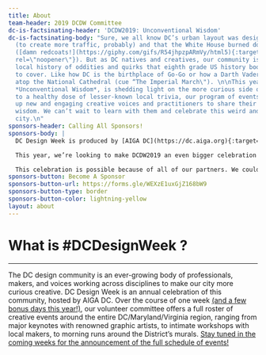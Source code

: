```yaml
---
title: About
team-header: 2019 DCDW Committee
dc-is-factsinating-header: 'DCDW2019: Unconventional Wisdom'
dc-is-factsinating-body: "Sure, we all know DC’s urban layout was designed by L’Enfant
  (to create more traffic, probably) and that the White House burned down in 1814
  ([damn redcoats!](https://giphy.com/gifs/R54jhpzpARmVy/html5){:target=\"_blank\"
  rel=\"noopener\"}). But as DC natives and creatives, our community is privy to a
  local history of oddities and quirks that eighth grade US history books tend not
  to cover. Like how DC is the birthplace of Go-Go or how a Darth Vader gargoyle sits
  atop the National Cathedral (cue “The Imperial March\"). \n\nThis year’s theme,
  *Unconventional Wisdom*, is shedding light on the more curious side of DC. In addition
  to a healthy dose of lesser-known local trivia, our program of events will lift
  up new and engaging creative voices and practitioners to share their own unconventional
  wisdom. We can’t wait to learn with them and celebrate this weird and wonderful
  city.\n"
sponsors-header: Calling All Sponsors!
sponsors-body: |
  DC Design Week is produced by [AIGA DC](https://dc.aiga.org){:target="_blank" rel="noopener"}, a volunteer-run, 501(c)3 nonprofit organization, in concert with a consortium of local associations, meetup groups, and small businesses — and planned by a team of creatives from our community (see below!).

  This year, we’re looking to make DCDW2019 an even bigger celebration of the entire DC community — more events, in more places, featuring even more aspects of DC’s curious and creative community. But we can’t do it alone (though we’d certainly try). We’re currently looking for partners who can help make the best DCDW a reality. Whether you’re able to offer space, offer in-kind services, or offer financial support, your contribution will make the difference. Click below to support #DCDesignWeek and be part of the excitement as an ally of the creative community.

  This celebration is possible because of all of our partners. We couldn’t do it without you. Thank you!
sponsors-button: Become A Sponsor
sponsors-button-url: https://forms.gle/WEXzE1uxGjZ168bW9
sponsors-button-type: border
sponsors-button-color: lightning-yellow
layout: about
---
```


# What is #DCDesignWeek ?

---

The DC design community is an ever-growing body of professionals, makers, and voices working across disciplines to make our city more curious creative. DC Design Week is an annual celebration of this community, hosted by AIGA DC. Over the course of one week [(and a few bonus days this year!)](/carnegie-library/), our volunteer committee offers a full roster of creative events around the entire DC/Maryland/Virginia region, ranging from major keynotes with renowned graphic artists, to intimate workshops with local makers, to morning runs around the District’s murals. [Stay tuned in the coming weeks for the announcement of the full schedule of events!](#subscribe)
